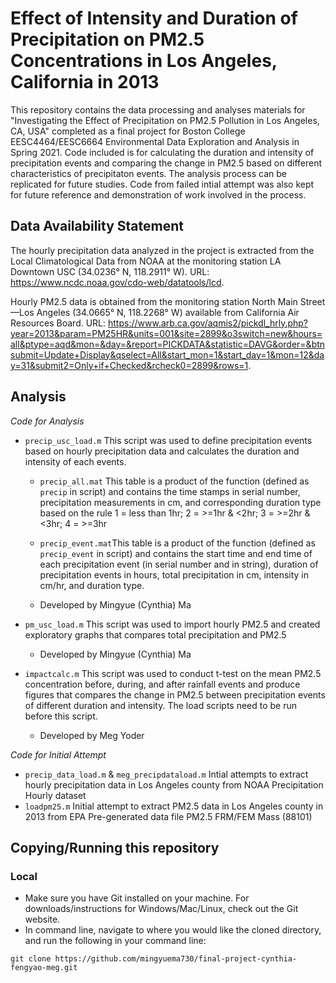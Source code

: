 # Effect of Intensity and Duration of Precipitation on PM2.5 Concentrations in Los Angeles, California in 2013
This repository contains the data processing and analyses materials for "Investigating the Effect of Precipitation on PM2.5 Pollution in Los Angeles, CA, USA" completed as a final project for Boston College EESC4464/EESC6664 Environmental Data Exploration and Analysis in Spring 2021. Code included is for calculating the duration and intensity of precipitation events and comparing the change in PM2.5 based on different characteristics of precipitaton events. The analysis process can be replicated for future studies. Code from failed intial attempt was also kept for future reference and demonstration of work involved in the process. 

## Data Availability Statement
The hourly precipitation data analyzed in the project is extracted from the Local Climatological Data from NOAA at the monitoring station LA Downtown USC (34.0236° N, 118.2911° W). URL: https://www.ncdc.noaa.gov/cdo-web/datatools/lcd.

Hourly PM2.5 data is obtained from the monitoring station North Main Street—Los Angeles (34.0665° N, 118.2268° W) available from California Air Resources Board. URL: https://www.arb.ca.gov/aqmis2/pickdl_hrly.php?year=2013&param=PM25HR&units=001&site=2899&o3switch=new&hours=all&ptype=aqd&mon=&day=&report=PICKDATA&statistic=DAVG&order=&btnsubmit=Update+Display&qselect=All&start_mon=1&start_day=1&mon=12&day=31&submit2=Only+if+Checked&rcheck0=2899&rows=1.

## Analysis
_Code for Analysis_
* `precip_usc_load.m` This script was used to define precipitation events based on hourly precipitation data and calculates the duration and intensity of each events.
  * `precip_all.mat` This table is a product of the function (defined as `precip` in script) and contains the time stamps in serial number, precipitation measurements in cm, and corresponding duration type based on the rule 1 = less than 1hr; 2 =  >=1hr & <2hr; 3 = >=2hr & <3hr; 4 = >=3hr
  * `precip_event.mat`This table is a product of the function (defined as `precip_event` in script) and contains the start time and end time of each precipitation event (in serial number and in string), duration of precipitation events in hours, total precipitation in cm, intensity in cm/hr, and duration type.
  
  * Developed by Mingyue (Cynthia) Ma

* `pm_usc_load.m` This script was used to import hourly PM2.5 and created exploratory graphs that compares total precipitation and PM2.5
  * Developed by Mingyue (Cynthia) Ma
  
* `impactcalc.m` This script was used to conduct t-test on the mean PM2.5 concentration before, during, and after rainfall events and produce figures that compares the change in PM2.5 between precipitation events of different duration and intensity.
The load scripts need to be run before this script. 
  * Developed by Meg Yoder
  
_Code for Initial Attempt_
* `precip_data_load.m` & `meg_precipdataload.m` Intial attempts to extract hourly precipitation data in Los Angeles county from NOAA Precipitation Hourly dataset
* `loadpm25.m` Initial attempt to extract PM2.5 data in Los Angeles county in 2013 from EPA Pre-generated data file PM2.5 FRM/FEM Mass (88101)

## Copying/Running this repository
### Local
* Make sure you have Git installed on your machine. For downloads/instructions for Windows/Mac/Linux, check out the Git website.
* In command line, navigate to where you would like the cloned directory, and run the following in your command line:

`git clone https://github.com/mingyuema730/final-project-cynthia-fengyao-meg.git`
